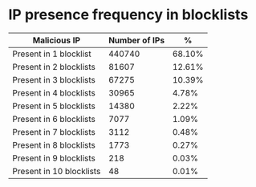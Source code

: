 # IP presence frequency in blocklists
| Malicious IP | Number of IPs | % |
|----|----|----|
| Present in 1 blocklist | 440740 | 68.10% |
| Present in 2 blocklists | 81607 | 12.61% |
| Present in 3 blocklists | 67275 | 10.39% |
| Present in 4 blocklists | 30965 | 4.78% |
| Present in 5 blocklists | 14380 | 2.22% |
| Present in 6 blocklists | 7077 | 1.09% |
| Present in 7 blocklists | 3112 | 0.48% |
| Present in 8 blocklists | 1773 | 0.27% |
| Present in 9 blocklists | 218 | 0.03% |
| Present in 10 blocklists | 48 | 0.01% |
